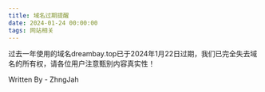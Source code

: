 ```yaml
---
title: 域名过期提醒
date: 2024-01-24 00:00:00
tags: 网站相关
---
```


过去一年使用的域名dreambay.top已于2024年1月22日过期，我们已完全失去域名的所有权，请各位用户注意甄别内容真实性！

Written By - ZhngJah
